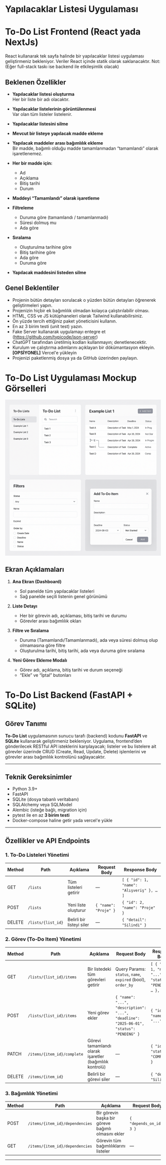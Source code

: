 # Yapılacaklar Listesi Uygulaması

# To-Do List Frontend (React yada NextJs)

React kullanarak tek sayfa halinde bir yapılacaklar listesi uygulaması geliştirmeniz bekleniyor. Veriler React içinde statik olarak saklanacaktır. Not: (Eğer full-stack taskı ise backend ile etkileşimlik olacak)

## Beklenen Özellikler

- **Yapılacaklar listesi oluşturma**  
  Her bir liste bir adı olacaktır.

- **Yapılacaklar listelerinin görüntülenmesi**  
  Var olan tüm listeler listelenir.

- **Yapılacaklar listesini silme**

- **Mevcut bir listeye yapılacak madde ekleme**

- **Yapılacak maddeler arası bağımlılık ekleme**  
  Bir madde, bağımlı olduğu madde tamamlanmadan “tamamlandı” olarak işaretlenemez.

- **Her bir madde için:**  
  - Ad  
  - Açıklama  
  - Bitiş tarihi  
  - Durum

- **Maddeyi “Tamamlandı” olarak işaretleme**

- **Filtreleme**  
  - Duruma göre (tamamlandı / tamamlanmadı)  
  - Süresi dolmuş mu  
  - Ada göre

- **Sıralama**  
  - Oluşturulma tarihine göre  
  - Bitiş tarihine göre  
  - Ada göre  
  - Duruma göre

- **Yapılacak maddesini listeden silme**

## Genel Beklentiler
- Projenin bütün detayları sorulacak o yüzden bütün detayları öğrenerek geliştirmeleri yapın.
- Projenizin hiçbir ek bağımlılık olmadan kolayca çalıştırılabilir olması.
- HTML, CSS ve JS kütüphaneleri olarak Tailwind kullanabilirsiniz.
- Ön yüzde tercih ettiğiniz paket yöneticisini kullanın.
- En az 3 birim testi (unit test) yazın.
- Fake Server kullanarak uygulamayı entegre et (https://github.com/typicode/json-server)
- ChatGPT tarafından üretilmiş kodları kullanmayın; denetlenecektir.
- Kurulum ve çalıştırma adımlarını açıklayan bir dökümantasyon ekleyin.  
  **[OPSİYONEL]** Vercel'e yükleyin
- Projenizi paketlenmiş dosya ya da GitHub üzerinden paylaşın.

# To-Do List Uygulaması Mockup Görselleri

![To-Do Uygulaması Mockup Görselleri](mockups.png)

## Ekran Açıklamaları

1. **Ana Ekran (Dashboard)**  
   - Sol panelde tüm yapılacaklar listeleri  
   - Sağ panelde seçili listenin genel görünümü  

2. **Liste Detayı**  
   - Her bir görevin adı, açıklaması, bitiş tarihi ve durumu  
   - Görevler arası bağımlılık okları  

3. **Filtre ve Sıralama**  
   - Duruma (Tamamlandı/Tamamlanmadı), ada veya süresi dolmuş olup olmamasına göre filtre  
   - Oluşturulma tarihi, bitiş tarihi, ada veya duruma göre sıralama  

4. **Yeni Görev Ekleme Modalı**  
   - Görev adı, açıklama, bitiş tarihi ve durum seçeneği  
   - “Ekle” ve “İptal” butonları

# To-Do List Backend (FastAPI + SQLite)

## Görev Tanımı

**To-Do List** uygulamasının sunucu tarafı (backend) kodunu **FastAPI** ve **SQLite** kullanarak geliştirmeniz bekleniyor. Uygulama, frontend’den gönderilecek RESTful API isteklerini karşılayacak; listeler ve bu listelere ait görevler üzerinde CRUD (Create, Read, Update, Delete) işlemlerini ve görevler arası bağımlılık kontrolünü sağlayacaktır.

---

## Teknik Gereksinimler

- Python 3.9+
- FastAPI
- SQLite (dosya tabanlı veritabanı)
- SQLAlchemy veya SQLModel
- Alembic (isteğe bağlı, migration için)
- pytest ile en az **3 birim testi**
- Docker-compose haline getir yada vercel'e yükle

---

## Özellikler ve API Endpoints

### 1. To-Do Listeleri Yönetimi

| Method | Path             | Açıklama                              | Request Body               | Response Body                  |
|--------|------------------|---------------------------------------|----------------------------|--------------------------------|
| GET    | `/lists`         | Tüm listeleri getirir                 | —                          | `[ { "id": 1, "name": "Alışveriş" }, … ]` |
| POST   | `/lists`         | Yeni liste oluşturur                  | `{ "name": "Proje" }`      | `{ "id": 2, "name": "Proje" }`  |
| DELETE | `/lists/{list_id}` | Belirli bir listeyi siler           | —                          | `{ "detail": "Silindi" }`      |

### 2. Görev (To-Do Item) Yönetimi

| Method | Path                                         | Açıklama                                                | Request Body                                                           | Response Body                                                                                   |
|--------|----------------------------------------------|---------------------------------------------------------|------------------------------------------------------------------------|-------------------------------------------------------------------------------------------------|
| GET    | `/lists/{list_id}/items`                     | Bir listedeki tüm görevleri getirir                     | Query Params: `status`, `name`, `expired` (bool), `order_by`          | `[ { "id": 1, "name": "...", "status": "PENDING", … }, … ]`                                      |
| POST   | `/lists/{list_id}/items`                     | Yeni görev ekler                                        | `{ "name": "...", "description": "...", "deadline": "2025-06-01", "status": "PENDING" }` | `{ "id": 5, "name": "...", … }`                                                               |
| PATCH  | `/items/{item_id}/complete`                  | Görevi tamamlandı olarak işaretler (bağımlılık kontrolü) | —                                                                      | `{ "id": 5, "status": "COMPLETED" }`                                                            |
| DELETE | `/items/{item_id}`                           | Belirli bir görevi siler                                | —                                                                      | `{ "detail": "Silindi" }`                                                                      |

### 3. Bağımlılık Yönetimi

| Method | Path                                      | Açıklama                                        | Request Body                       | Response Body                                                         |
|--------|-------------------------------------------|-------------------------------------------------|------------------------------------|-----------------------------------------------------------------------|
| POST   | `/items/{item_id}/dependencies`           | Bir görevin başka bir göreve bağımlı olmasını ekler | `{ "depends_on_id": 3 }`           | `{ "item_id": 5, "depends_on": 3 }`                                   |
| GET    | `/items/{item_id}/dependencies`           | Görevin tüm bağımlılıklarını listeler           | —                                  | `[ { "depends_on_id": 3 }, … ]`                                       |

---
